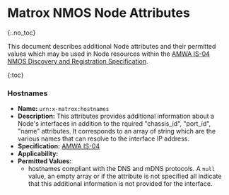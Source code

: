 # Matrox NMOS Node Attributes
{:.no_toc}

This document describes additional Node attributes and their permitted values which may be used in Node resources within the [AMWA IS-04 NMOS Discovery and Registration Specification](https://specs.amwa.tv/is-04).

{:toc}

### Hostnames
- **Name:** `urn:x-matrox:hostnames`
- **Description:** This attributes provides additional information about a Node's interfaces in addition to the rquired "chassis_id", "port_id", "name" attributes. It corresponds to an array of string which are the various names that can resolve to the interface IP address.
- **Specification:** [AMWA IS-04](https://specs.amwa.tv/IS-04/v1.3)
- **Applicability:** 
- **Permitted Values:**
  - hostnames compliant with the DNS and mDNS protocols. A `null` value, an empty array or if the attribute is not specified all indicate that this additional information is not provided for the interface.

